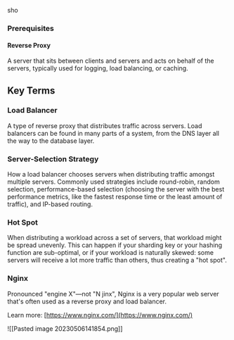 sho
### Prerequisites

#### Reverse Proxy

A server that sits between clients and servers and acts on behalf of the servers, typically used for logging, load balancing, or caching.

## Key Terms

### Load Balancer

A type of reverse proxy that distributes traffic across servers. Load balancers can be found in many parts of a system, from the DNS layer all the way to the database layer.

### Server-Selection Strategy

How a load balancer chooses servers when distributing traffic amongst multiple servers. Commonly used strategies include round-robin, random selection, performance-based selection (choosing the server with the best performance metrics, like the fastest response time or the least amount of traffic), and IP-based routing.

### Hot Spot

When distributing a workload across a set of servers, that workload might be spread unevenly. This can happen if your sharding key or your hashing function are sub-optimal, or if your workload is naturally skewed: some servers will receive a lot more traffic than others, thus creating a "hot spot".

### Nginx

Pronounced "engine X"—not "N jinx", Nginx is a very popular web server that's often used as a reverse proxy and load balancer.

Learn more: [https://www.nginx.com/](https://www.nginx.com/)


![[Pasted image 20230506141854.png]]
